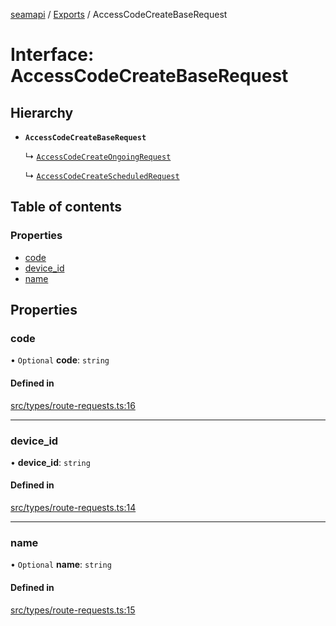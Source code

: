 [seamapi](../README.md) / [Exports](../modules.md) / AccessCodeCreateBaseRequest

# Interface: AccessCodeCreateBaseRequest

## Hierarchy

- **`AccessCodeCreateBaseRequest`**

  ↳ [`AccessCodeCreateOngoingRequest`](AccessCodeCreateOngoingRequest.md)

  ↳ [`AccessCodeCreateScheduledRequest`](AccessCodeCreateScheduledRequest.md)

## Table of contents

### Properties

- [code](AccessCodeCreateBaseRequest.md#code)
- [device\_id](AccessCodeCreateBaseRequest.md#device_id)
- [name](AccessCodeCreateBaseRequest.md#name)

## Properties

### code

• `Optional` **code**: `string`

#### Defined in

[src/types/route-requests.ts:16](https://github.com/seamapi/seamapi-javascript/blob/main/src/types/route-requests.ts#L16)

___

### device\_id

• **device\_id**: `string`

#### Defined in

[src/types/route-requests.ts:14](https://github.com/seamapi/seamapi-javascript/blob/main/src/types/route-requests.ts#L14)

___

### name

• `Optional` **name**: `string`

#### Defined in

[src/types/route-requests.ts:15](https://github.com/seamapi/seamapi-javascript/blob/main/src/types/route-requests.ts#L15)
